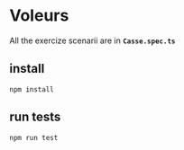 # Voleurs
All the exercize scenarii are in **`Casse.spec.ts`**
## install
`npm install`
## run tests
`npm run test`